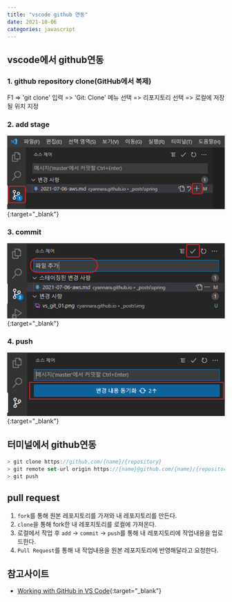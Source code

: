 ```yaml
---
title: "vscode github 연동"
date: 2021-10-06
categories: javascript  
---
```


## vscode에서 github연동
### 1. github repository clone(GitHub에서 복제)
F1  => 'git clone' 입력  => 'Git: Clone' 메뉴 선택   => 리포지토리 선택  => 로컬에 저장될 위치 지정

### 2. add stage
![add](/img/vs_git_01.png){:target="_blank"}  

### 3. commit
![commit](/img/vs_git_02.png){:target="_blank"}  

### 4. push
![push](/img/vs_git_03.png){:target="_blank"}  


## 터미널에서 github연동  
```js
> git clone https://github.com/{name}/{repository}
> git remote set-url origin https://{name}@github.com/{name}/{repository}
> git push
```

## pull request
1. `fork`를 통해 원본 레포지토리를 가져와 내 레포지토리를 만든다.
2. `clone`을 통해 fork한 내 레포지토리를 로컬에 가져온다.
3. 로컬에서 작업 후 `add` -> `commit` -> `push`를 통해 내 레포지토리에 작업내용을 업로드한다.
4. `Pull Request`를 통해 내 작업내용을 원본 레포지토리에 반영해달라고 요청한다.

## 참고사이트  
* [Working with GitHub in VS Code](https://code.visualstudio.com/docs/editor/github){:target="_blank"} 